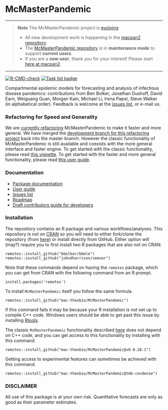 # McMasterPandemic

<hr>

> **Note**
> The McMasterPandemic project is [evolving](https://canmod.net/misc/macpan2_presentation)
> * All new development work is happening in the [macpan2 repository](https://github.com/canmod/macpan2).    
> * The [McMasterPandemic repository](https://github.com/mac-theobio/McMasterPandemic) is in **maintenance mode** to support **current users**. 
> * If you are a **new user**, thank you for your interest! Please start [here at macpan2](https://github.com/canmod/macpan2).

<hr>

<!-- badges: start -->
[![R-CMD-check](https://github.com/mac-theobio/McMasterPandemic/workflows/R-CMD-check/badge.svg)](https://github.com/mac-theobio/McMasterPandemic/actions)
[![Task list badge](https://img.shields.io/static/v1.svg?label=kanban&message=tmb%20engine&color=blue)](https://github.com/mac-theobio/McMasterPandemic/projects/7)

<!-- badges: end -->



Compartmental epidemic models for forecasting and analysis of infectious disease pandemics: contributions from Ben Bolker, Jonathan Dushoff, David Earn, Weiguang Guan, Morgan Kain, Michael Li, Irena Papst, Steve Walker (in alphabetical order). Feedback is welcome at the [issues list](https://github.com/mac-theobio/McMasterPandemic/issues), or e-mail us.

### Refactoring for Speed and Generality

We are [currently refactoring](https://github.com/mac-theobio/McMasterPandemic/projects/7) McMasterPandemic to make it faster and more general. We have merged the [development branch for this refactoring project](https://github.com/mac-theobio/McMasterPandemic/tree/tmb-condense) back into the master branch. However the classic functionality of McMasterPandemic is still available and coexists with the more general interface and faster engine. To get started with the classic functionality, please read [this vignette](https://mac-theobio.github.io/McMasterPandemic/articles/getting_started.html). To get started with the faster and more general functionality, please read [this user guide](https://canmod.github.io/macpan-book/).

### Documentation
* [Package documentation](https://mac-theobio.github.io/McMasterPandemic/)
* [User guide](https://canmod.github.io/macpan-book/)
* [Issues list](https://github.com/mac-theobio/McMasterPandemic/issues)
* [Roadmap](https://github.com/mac-theobio/McMasterPandemic/blob/master/TODO.md)
* [Draft contributors guide for developers](https://github.com/mac-theobio/McMasterPandemic/blob/master/CONTRIBUTING.md)

### Installation

The repository contains an R package and various workflows/analyses. This repository is not on [CRAN](https://cran.r-project.org/) so you will need to either fork/clone the repository (from [here](https://github.com/mac-theobio/McMasterPandemic)) or install directly from GitHub. Either option will (may?) require you to first install two R packages that are also not on CRAN.
```
remotes::install_github("bbolker/bbmle")
remotes::install_github("johndharrison/semver")
```
Note that these commands depend on having the `remotes` package, which you can get from CRAN with the following command from an R prompt.
```
install.packages('remotes')
```

To install `McMasterPandemic` itself you follow the same formula.
```
remotes::install_github("mac-theobio/McMasterPandemic")
```
If this command fails it may be because your R installation is not set up to compile C++ code. Windows users should be able to get past this issue by installing [Rtools](https://cran.r-project.org/bin/windows/Rtools/).

The classic `McMasterPandemic` functionality described [here](https://mac-theobio.github.io/McMasterPandemic/articles/getting_started.html) does not depend on C++ code, and you can get access to this functionality by installing with this command.
```
remotes::install_github("mac-theobio/McMasterPandemic@v0.0.20.1")
```

Getting access to experimental features can sometimes be achieved with this command.

```
remotes::install_github("mac-theobio/McMasterPandemic@tmb-condense")
```



### DISCLAIMER

All use of this package is at your own risk. Quantitative forecasts are only as good as their parameter estimates.
